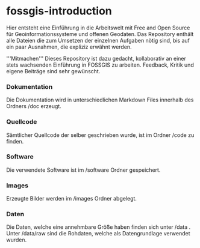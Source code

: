 fossgis-introduction
====================

Hier entsteht eine Einführung in die Arbeitswelt mit Free and Open Source für Geoinformationssysteme und offenen Geodaten. Das Repository enthält alle Dateien die zum Umsetzen der einzelnen Aufgaben nötig sind, bis auf ein paar Ausnahmen, die expliziz erwähnt werden.

'''Mitmachen'''
Dieses Repository ist dazu gedacht, kollaborativ an einer stets wachsenden Einführung in FOSSGIS zu arbeiten. Feedback, Kritik und eigene Beiträge sind sehr gewünscht. 

### Dokumentation
Die Dokumentation wird in unterschiedlichen Markdown Files innerhalb des Ordners /doc erzeugt.

### Quellcode
Sämtlicher Quellcode der selber geschrieben wurde, ist im Ordner /code zu finden.

### Software
Die verwendete Software ist im /software Ordner gespeichert.

### Images
Erzeugte Bilder werden im /images Ordner abgelegt.

### Daten
Die Daten, welche eine annehmbare Größe haben finden sich unter /data . Unter /data/raw sind die Rohdaten, welche als Datengrundlage verwendet wurden.


